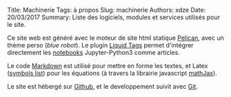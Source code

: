 Title: Machinerie
Tags: à propos
Slug: machinerie
Authors: xdze
Date: 20/03/2017
Summary: Liste des logiciels, modules et services utilisés pour le site.

Ce site web est généré avec le moteur de site html statique [Pelican]( http://docs.getpelican.com/en/stable/ ), avec un thème perso (_blue robot_). 
Le plugin [Liquid Tags](https://github.com/getpelican/pelican-plugins/tree/master/liquid_tags) permet d'intégrer directement les [notebooks](http://jupyter.org/) Jupyter-Python3 comme articles. 

Le code [Markdown](https://daringfireball.net/projects/markdown/syntax) est utilisé pour mettre en forme les textes, et Latex ([symbols list](http://web.ift.uib.no/Teori/KURS/WRK/TeX/symALL.html)) pour les équations (à travers la librairie javascript [mathJax](https://www.mathjax.org/)).

Le site est hébergé sur [Github](https://github.com/), et le developpement suivit avec [Git](https://git-scm.com/). 
